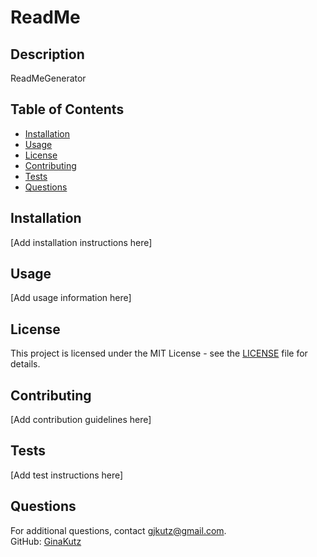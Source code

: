 
# ReadMe

## Description
ReadMeGenerator

## Table of Contents
- [Installation](#installation)
- [Usage](#usage)
- [License](#license)
- [Contributing](#contributing)
- [Tests](#tests)
- [Questions](#questions)

## Installation
[Add installation instructions here]

## Usage
[Add usage information here]

## License
This project is licensed under the MIT License - see the [LICENSE](LICENSE) file for details.

## Contributing
[Add contribution guidelines here]

## Tests
[Add test instructions here]

## Questions
For additional questions, contact gjkutz@gmail.com.  
GitHub: [GinaKutz](https://github.com/GinaKutz)
  